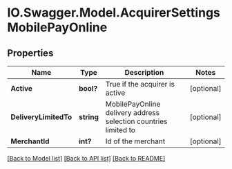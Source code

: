 # IO.Swagger.Model.AcquirerSettingsMobilePayOnline
## Properties

Name | Type | Description | Notes
------------ | ------------- | ------------- | -------------
**Active** | **bool?** | True if the acquirer is active | [optional] 
**DeliveryLimitedTo** | **string** | MobilePayOnline delivery address selection countries limited to | [optional] 
**MerchantId** | **int?** | Id of the merchant | [optional] 

[[Back to Model list]](../README.md#documentation-for-models) [[Back to API list]](../README.md#documentation-for-api-endpoints) [[Back to README]](../README.md)

